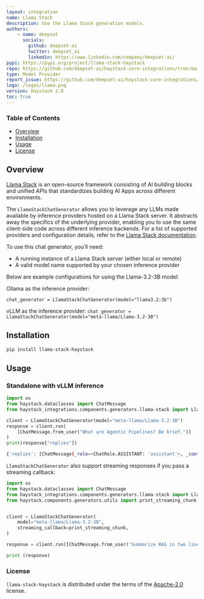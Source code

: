 ```yaml
---
layout: integration
name: Llama Stack
description: Use the Llama Stack generation models.
authors:
    - name: deepset 
      socials:
        github: deepset-ai
        twitter: deepset_ai
        linkedin: https://www.linkedin.com/company/deepset-ai/
pypi: https://pypi.org/project/llama-stack-haystack
repo: https://github.com/deepset-ai/haystack-core-integrations/tree/main/integrations/llama_stack
type: Model Provider
report_issue: https://github.com/deepset-ai/haystack-core-integrations/issues
logo: /logos/llama.png
version: Haystack 2.0
toc: true
---
```

### **Table of Contents**
- [Overview](#overview)
- [Installation](#installation)
- [Usage](#usage)
- [License](#license)

## Overview

[Llama Stack](https://llama-stack.readthedocs.io/en/latest/index.html) is an open-source framework consisting of AI building blocks and unified APIs that standardizes building AI Apps across different environments.

The `LlamaStackChatGenerator` allows you to leverage any LLMs made available by inference providers hosted on a Llama Stack server. It abstracts away the specifics of the underlying provider, enabling you to use the same client-side code across different inference backends. For a list of supported providers and configuration details, refer to the [Llama Stack documentation](https://llama-stack.readthedocs.io/en/latest/providers/inference/index.html).

To use this chat generator, you’ll need:
- A running instance of a Llama Stack server (either local or remote)
- A valid model name supported by your chosen inference provider

Below are example configurations for using the Llama-3.2-3B model:

Ollama as the inference provider:

```chat_generator = LlamaStackChatGenerator(model="llama3.2:3b")```

vLLM as the inference provider:
```chat_generator = LlamaStackChatGenerator(model="meta-llama/Llama-3.2-3B")```

## Installation

```bash
pip install llama-stack-haystack
```

## Usage
### Standalone with vLLM inference

```python
import os
from haystack.dataclasses import ChatMessage
from haystack_integrations.components.generators.llama-stack import LlamaStackChatGenerator

client = LlamaStackChatGenerator(model="meta-llama/Llama-3.2-3B")
response = client.run(
    [ChatMessage.from_user("What are Agentic Pipelines? Be brief.")]
)
print(response["replies"])

```
```bash
{'replies': [ChatMessage(_role=<ChatRole.ASSISTANT: 'assistant'>, _content=[TextContent(text='The capital of Vietnam is Hanoi.')], _name=None, _meta={'model': 'openai/gpt-4o-mini', 'index': 0, 'finish_reason': 'stop', 'usage': {'completion_tokens': 8, 'prompt_tokens': 13, 'total_tokens': 21, 'completion_tokens_details': CompletionTokensDetails(accepted_prediction_tokens=None, audio_tokens=None, reasoning_tokens=0, rejected_prediction_tokens=None), 'prompt_tokens_details': PromptTokensDetails(audio_tokens=None, cached_tokens=0)}})]}
```
`LlamaStackChatGenerator` also support streaming responses if you pass a streaming callback:

```python
import os
from haystack.dataclasses import ChatMessage
from haystack_integrations.components.generators.llama-stack import LlamaStackChatGenerator
from haystack.components.generators.utils import print_streaming_chunk


client = LlamaStackChatGenerator(
    model="meta-llama/Llama-3.2-3B",
    streaming_callback=print_streaming_chunk,
)

response = client.run([ChatMessage.from_user("Summarize RAG in two lines.")])

print (response)

```

### License

`llama-stack-haystack` is distributed under the terms of the [Apache-2.0](https://spdx.org/licenses/Apache-2.0.html) license.

